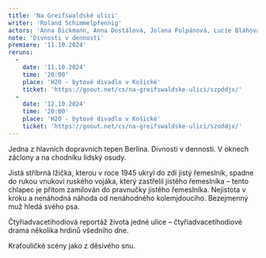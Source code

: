 ```yaml
---
title: 'Na Greifswaldské ulici'
writer: 'Roland Schimmelpfennig'
actors: 'Anna Dickmann, Anna Dostálová, Jolana Pulpánová, Lucie Bláhová, Tereza Koulová, Matouš Košař, Petr Šimoníček'
note: 'Divnosti v dennosti'
premiere: '11.10.2024'
reruns:
  -  
    date: '11.10.2024'
    time: '20:00'
    place: 'H2O - bytové divadlo v Košické'
    ticket: 'https://goout.net/cs/na-greifswaldske-ulici/szpddjx/'
  -  
    date: '12.10.2024'
    time: '20:00'
    place: 'H2O - bytové divadlo v Košické'
    ticket: 'https://goout.net/cs/na-greifswaldske-ulici/szoddjx/'
---
```

Jedna z hlavních dopravních tepen Berlína. Divnosti v dennosti. V oknech záclony a na chodníku lidský osudy.

Jistá stříbrná lžička, kterou v roce 1945 ukryl do zdi jistý řemeslník, spadne do rukou vnukovi ruského vojáka, který zastřelil jistého řemeslníka – tento chlapec je přitom zamilován do pravnučky jistého řemeslníka. Nejistota v kroku a nenáhodná náhoda od nenáhodného kolemjdoucího. Bezejmenný muž hledá svého psa.

Čtyřiadvacetihodiová reportáž života jedné ulice – čtyřiadvacetihodiové drama několika hrdinů všedního dne.

Kraťouličké scény jako z děsivého snu.
